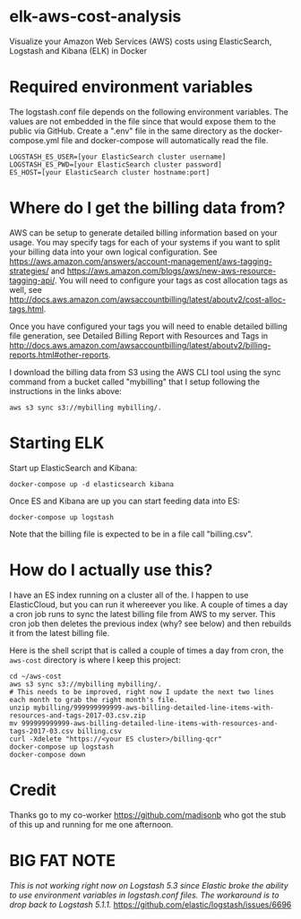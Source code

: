 # elk-aws-cost-analysis
Visualize your Amazon Web Services (AWS) costs using ElasticSearch, Logstash and Kibana (ELK) in Docker

# Required environment variables
The logstash.conf file depends on the following environment variables.  The values are not embedded in the file since that would expose them to the public via GitHub.  Create a ".env" file in the same directory as the docker-compose.yml file and docker-compose will automatically read the file.

    LOGSTASH_ES_USER=[your ElasticSearch cluster username]  
    LOGSTASH_ES_PWD=[your ElasticSearch cluster password]  
    ES_HOST=[your ElasticSearch cluster hostname:port]  

# Where do I get the billing data from?
AWS can be setup to generate detailed billing information based on your usage.  You may specify tags for each of your systems if you want to split your billing data into your own logical configuration.  See https://aws.amazon.com/answers/account-management/aws-tagging-strategies/ and https://aws.amazon.com/blogs/aws/new-aws-resource-tagging-api/.  You will need to configure your tags as cost allocation tags as well, see http://docs.aws.amazon.com/awsaccountbilling/latest/aboutv2/cost-alloc-tags.html.

Once you have configured your tags you will need to enable detailed billing file generation, see Detailed Billing Report with Resources and Tags in http://docs.aws.amazon.com/awsaccountbilling/latest/aboutv2/billing-reports.html#other-reports.

I download the billing data from S3 using the AWS CLI tool using the sync command from a bucket called "mybilling" that I setup following the instructions in the links above:

    aws s3 sync s3://mybilling mybilling/.

# Starting ELK
Start up ElasticSearch and Kibana:

    docker-compose up -d elasticsearch kibana

Once ES and Kibana are up you can start feeding data into ES:

    docker-compose up logstash

Note that the billing file is expected to be in a file call "billing.csv".

# How do I actually use this?
I have an ES index running on a cluster all of the.  I happen to use ElasticCloud, but you can run it whereever you like.  A couple of times a day a cron job runs to sync the latest billing file from AWS to my server.  This cron job then deletes the previous index (why?  see below) and then rebuilds it from the latest billing file.

Here is the shell script that is called a couple of times a day from cron, the `aws-cost` directory is where I keep this project:

    cd ~/aws-cost
    aws s3 sync s3://mybilling mybilling/.
    # This needs to be improved, right now I update the next two lines each month to grab the right month's file.
    unzip mybilling/999999999999-aws-billing-detailed-line-items-with-resources-and-tags-2017-03.csv.zip
    mv 999999999999-aws-billing-detailed-line-items-with-resources-and-tags-2017-03.csv billing.csv
    curl -Xdelete "https://<your ES cluster>/billing-qcr"
    docker-compose up logstash
    docker-compose down

# Credit
Thanks go to my co-worker https://github.com/madisonb who got the stub of this up and running for me one afternoon.

# BIG FAT NOTE
*This is not working right now on Logstash 5.3 since Elastic broke the ability to use environment variables in logstash.conf files.  The workaround is to drop back to Logstash 5.1.1.*
https://github.com/elastic/logstash/issues/6696
